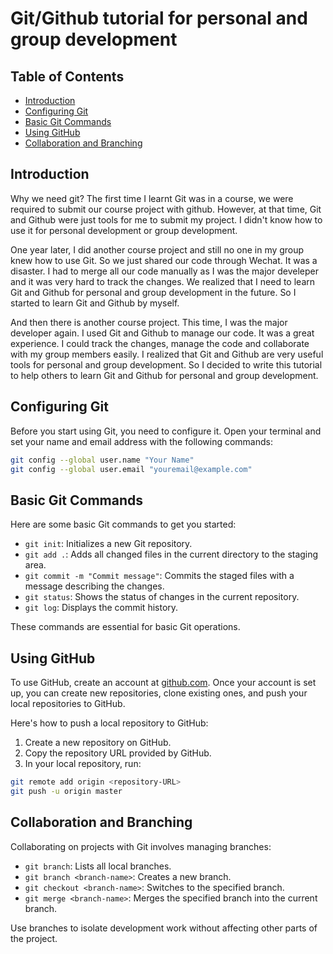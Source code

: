 # Git/Github tutorial for personal and group development

## Table of Contents
- [Introduction](#introduction)
- [Configuring Git](#configuring-git)
- [Basic Git Commands](#basic-git-commands)
- [Using GitHub](#using-github)
- [Collaboration and Branching](#collaboration-and-branching)

## Introduction
Why we need git? The first time I learnt Git was in a course, we were required to submit our course project with github. However, at that time, Git and Github were just tools for me to submit my project. I didn't know how to use it for personal development or group development.

One year later, I did another course project and still no one in my group knew how to use Git. So we just shared our code through Wechat. It was a disaster. I had to merge all our code manually as I was the major develeper and it was very hard to track the changes. We realized that I need to learn Git and Github for personal and group development in the future. So I started to learn Git and Github by myself.

And then there is another course project. This time, I was the major developer again. I used Git and Github to manage our code. It was a great experience. I could track the changes, manage the code and collaborate with my group members easily. I realized that Git and Github are very useful tools for personal and group development. So I decided to write this tutorial to help others to learn Git and Github for personal and group development.

## Configuring Git
Before you start using Git, you need to configure it. Open your terminal and set your name and email address with the following commands:

```bash
git config --global user.name "Your Name"
git config --global user.email "youremail@example.com"
```

## Basic Git Commands
Here are some basic Git commands to get you started:

- `git init`: Initializes a new Git repository.
- `git add .`: Adds all changed files in the current directory to the staging area.
- `git commit -m "Commit message"`: Commits the staged files with a message describing the changes.
- `git status`: Shows the status of changes in the current repository.
- `git log`: Displays the commit history.

These commands are essential for basic Git operations.

## Using GitHub
To use GitHub, create an account at [github.com](https://github.com). Once your account is set up, you can create new repositories, clone existing ones, and push your local repositories to GitHub.

Here's how to push a local repository to GitHub:

1. Create a new repository on GitHub.
2. Copy the repository URL provided by GitHub.
3. In your local repository, run:

```bash
git remote add origin <repository-URL>
git push -u origin master
```

## Collaboration and Branching

Collaborating on projects with Git involves managing branches:

- `git branch`: Lists all local branches.
- `git branch <branch-name>`: Creates a new branch.
- `git checkout <branch-name>`: Switches to the specified branch.
- `git merge <branch-name>`: Merges the specified branch into the current branch.

Use branches to isolate development work without affecting other parts of the project.
